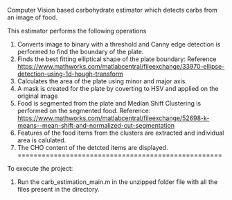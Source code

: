 Computer Vision based carbohydrate estimator which detects carbs from an image of food.


 This estimator performs the following operations
 1. Converts image to binary with a threshold and Canny edge detection is
    performed to find the boundary of the plate.
 2. Finds the best fitting elliptical shape of the plate boundary:
    Reference https://www.mathworks.com/matlabcentral/fileexchange/33970-ellipse-detection-using-1d-hough-transform
 3. Calculates the area of the plate using minor and major axis.
 4. A mask is created for the plate by coverting to HSV and applied on the
    original image
 5. Food is segmented from the plate and Median Shift Clustering is
    performed on the segmented food. 
    Reference: https://www.mathworks.com/matlabcentral/fileexchange/52698-k-means--mean-shift-and-normalized-cut-segmentation
 6. Features of the food items from the clusters are extracted and individual area is
    calulated.
 7. The CHO content of the detcted items are displayed.
 ===================================================


To execute the project:

1. Run the carb_estimation_main.m in the unzipped folder file with all the files present in the directory.
